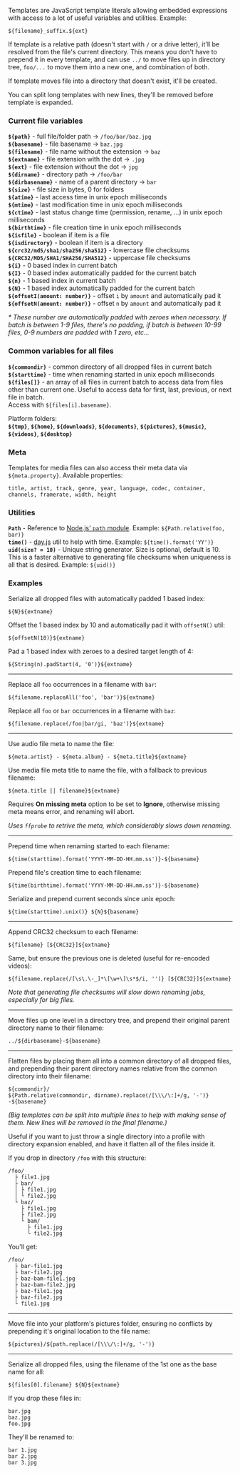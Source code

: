 Templates are JavaScript template literals allowing embedded expressions with access to a lot of useful variables and utilities. Example:

```
${filename}_suffix.${ext}
```

If template is a relative path (doesn't start with `/` or a drive letter), it'll be resolved from the file's current directory. This means you don't have to prepend it in every template, and can use `../` to move files up in directory tree, `foo/...` to move them into a new one, and combination of both.

If template moves file into a directory that doesn't exist, it'll be created.

You can split long templates with new lines, they'll be removed before template is expanded.

### Current file variables

**`${path}`** - full file/folder path → `/foo/bar/baz.jpg`\
**`${basename}`** - file basename → `baz.jpg`\
**`${filename}`** - file name without the extension → `baz`\
**`${extname}`** - file extension with the dot → `.jpg`\
**`${ext}`** - file extension without the dot → `jpg`\
**`${dirname}`** - directory path → `/foo/bar`\
**`${dirbasename}`** - name of a parent directory → `bar`\
**`${size}`** - file size in bytes, 0 for folders\
**`${atime}`** - last access time in unix epoch milliseconds\
**`${mtime}`** - last modification time in unix epoch milliseconds\
**`${ctime}`** - last status change time (permission, rename, ...) in unix epoch milliseconds\
**`${birthtime}`** - file creation time in unix epoch milliseconds\
**`${isfile}`** - boolean if item is a file\
**`${isdirectory}`** - boolean if item is a directory\
**`${crc32/md5/sha1/sha256/sha512}`** - lowercase file checksums\
**`${CRC32/MD5/SHA1/SHA256/SHA512}`** - uppercase file checksums\
**`${i}`** - 0 based index in current batch\
**`${I}`** - 0 based index automatically padded for the current batch\
**`${n}`** - 1 based index in current batch\
**`${N}`** - 1 based index automatically padded for the current batch\
**`${offsetI(amount: number)}`** - offset `i` by `amount` and automatically pad it\
**`${offsetN(amount: number)}`** - offset `n` by `amount` and automatically pad it

_\* These number are automatically padded with zeroes when necessary. If batch is between 1-9 files, there's no padding, if batch is between 10-99 files, 0-9 numbers are padded with 1 zero, etc..._

### Common variables for all files

**`${commondir}`** - common directory of all dropped files in current batch\
**`${starttime}`** - time when renaming started in unix epoch milliseconds\
**`${files[]}`** - an array of all files in current batch to access data from files other than current one. Useful to access data for first, last, previous, or next file in batch.\
Access with `${files[i].basename}`.

Platform folders:\
**`${tmp}`**, **`${home}`**, **`${downloads}`**, **`${documents}`**, **`${pictures}`**, **`${music}`**, **`${videos}`**, **`${desktop}`**

### Meta

Templates for media files can also access their meta data via `${meta.property}`. Available properties:

```
title, artist, track, genre, year, language, codec, container, channels, framerate, width, height
```

### Utilities

**`Path`** - Reference to [Node.js' `path` module](https://nodejs.org/api/path.html). Example: `${Path.relative(foo, bar)}`\
**`time()`** - [day.js](https://day.js.org/docs/en/display/format) util to help with time. Example: `${time().format('YY')}`\
**`uid(size? = 10)`** - Unique string generator. Size is optional, default is 10. This is a faster alternative to generating file checksums when uniqueness is all that is desired. Example: `${uid()}`

### Examples

Serialize all dropped files with automatically padded 1 based index:

```
${N}${extname}
```

Offset the 1 based index by 10 and automatically pad it with `offsetN()` util:

```
${offsetN(10)}${extname}
```

Pad a 1 based index with zeroes to a desired target length of 4:

```
${String(n).padStart(4, '0')}${extname}
```

---

Replace all `foo` occurrences in a filename with `bar`:

```
${filename.replaceAll('foo', 'bar')}${extname}
```

Replace all `foo` or `bar` occurrences in a filename with `baz`:

```
${filename.replace(/foo|bar/gi, 'baz')}${extname}
```

---

Use audio file meta to name the file:

```
${meta.artist} - ${meta.album} - ${meta.title}${extname}
```

Use media file meta title to name the file, with a fallback to previous filename:

```
${meta.title || filename}${extname}
```

Requires **On missing meta** option to be set to **Ignore**, otherwise missing meta means error, and renaming will abort.

_Uses `ffprobe` to retrive the meta, which considerably slows down renaming._

---

Prepend time when renaming started to each filename:

```
${time(starttime).format('YYYY-MM-DD-HH.mm.ss')}-${basename}
```

Prepend file's creation time to each filename:

```
${time(birthtime).format('YYYY-MM-DD-HH.mm.ss')}-${basename}
```

Serialize and prepend current seconds since unix epoch:

```
${time(starttime).unix()} ${N}${basename}
```

---

Append CRC32 checksum to each filename:

```
${filename} [${CRC32}]${extname}
```

Same, but ensure the previous one is deleted (useful for re-encoded videos):

```
${filename.replace(/[\s\.\-_]*\[\w+\]\s*$/i, '')} [${CRC32}]${extname}
```

_Note that generating file checksums will slow down renaming jobs, especially for big files._

---

Move files up one level in a directory tree, and prepend their original parent directory name to their filename:

```
../${dirbasename}-${basename}
```

---

Flatten files by placing them all into a common directory of all dropped files, and prepending their parent directory names relative from the common directory into their filename:

```
${commondir}/
${Path.relative(commondir, dirname).replace(/[\\\/\:]+/g, '-')}
-${basename}
```

_(Big templates can be split into multiple lines to help with making sense of them. New lines will be removed in the final filename.)_

Useful if you want to just throw a single directory into a profile with directory expansion enabled, and have it flatten all of the files inside it.

If you drop in directory `/foo` with this structure:

```
/foo/
  ├ file1.jpg
  ├ bar/
  │ ├ file1.jpg
  │ └ file2.jpg
  └ baz/
    ├ file1.jpg
    ├ file2.jpg
    └ bam/
      ├ file1.jpg
      └ file2.jpg
```

You'll get:

```
/foo/
  ├ bar-file1.jpg
  ├ bar-file2.jpg
  ├ baz-bam-file1.jpg
  ├ baz-bam-file2.jpg
  ├ baz-file1.jpg
  ├ baz-file2.jpg
  └ file1.jpg
```

---

Move file into your platform's pictures folder, ensuring no conflicts by prepending it's original location to the file name:

```
${pictures}/${path.replace(/[\\\/\:]+/g, '-')}
```

---

Serialize all dropped files, using the filename of the 1st one as the base name for all:

```
${files[0].filename} ${N}${extname}
```

If you drop these files in:

```
bar.jpg
baz.jpg
foo.jpg
```

They'll be renamed to:

```
bar 1.jpg
bar 2.jpg
bar 3.jpg
```

